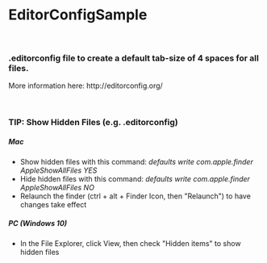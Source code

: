 # EditorConfigSample
<br>
<h3>.editorconfig file to create a default tab-size of 4 spaces for all files.</h3>
<p>More information here: http://editorconfig.org/</p>
<br>
<h3>TIP: Show Hidden Files (e.g. .editorconfig)</h3>
<h5>Mac</h5>
<ul>
    <li> Show hidden files with this command: <i>defaults write com.apple.finder AppleShowAllFiles YES</i></li>
    <li> Hide hidden files with this command: <i>defaults write com.apple.finder AppleShowAllFiles NO</i></li>
    <li>Relaunch the finder (ctrl + alt + Finder Icon, then "Relaunch") to have changes take effect</li>
</ul>

<h5>PC (Windows 10)</h5>
<ul>
    <li>In the File Explorer, click View, then check "Hidden items" to show hidden files</li>
</ul>
